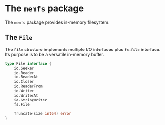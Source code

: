 # The `memfs` package

The `memfs` package provides in-memory filesystem.

## The `File`

The `File` structure implements multiple I/O interfaces plus `fs.File` 
interface. Its purpose is to be a versatile in-memory buffer. 

```go
type File interface {
    io.Seeker
    io.Reader
    io.ReaderAt
    io.Closer
    io.ReaderFrom
    io.Writer
    io.WriterAt
    io.StringWriter
    fs.File
    
    Truncate(size int64) error
}
```
